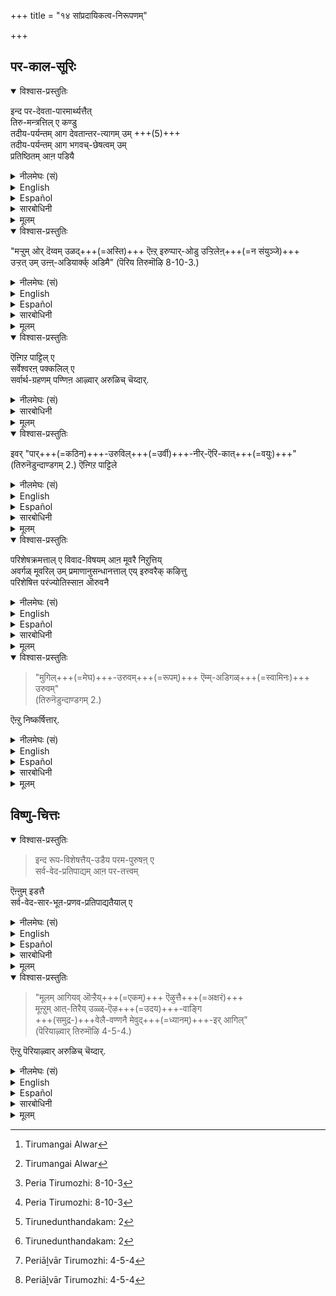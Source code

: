 +++
title = "१४ सांप्रदायिकत्व-निरूपणम्"

+++
## पर-काल-सूरिः
<details open><summary>विश्वास-प्रस्तुतिः</summary>

इन्द पर-देवता-पारमार्थ्यत्तैत्  
तिरु-मन्त्रत्तिल् ए कण्डु  
तदीय-पर्यन्तम् आग देवतान्तर-त्यागम् उम् +++(5)+++  
तदीय-पर्यन्तम् आग भगवच्-छेषत्वम् उम्  
प्रतिष्ठितम् आऩ पडियै
</details>

<details><summary>नीलमेघः (सं)</summary>

इदं परदेवतापारमार्थ्यं  
श्रीमन्त्रे साक्षात्कृत्य  
तदीय-पर्यन्ततया देवतान्तर-त्यागस्य  
तदीय-पर्यन्ततया भगवच्-छेषत्वस्य च प्रतिष्ठितत्व-प्रकारम्, 
</details>

<details><summary>English</summary>

(The Alwar[^f243] who learnt all spiritual truths directly from the Lord of all)  
discerned the truth about the Supreme Deity in Tirumantra,  
gave up all devotion to other deities  
+++(which extends to their devotees)+++  
and became well established in exclusive devotion to Bhagavān,  
which extends to His devotees  
and also in rendering exclusive service to the Lord and His devotees.  
</details>

<details><summary>Español</summary>

(The Alwar[^f243] who learnt all spiritual truths directly from the Lord of all)  
discerned the truth about the Supreme Deity in Tirumantra,  
gave up all devotion to other deities  
+++(which extends to their devotees)+++  
and became well established in exclusive devotion to Bhagavān,  
which extends to His devotees  
and also in rendering exclusive service to the Lord and His devotees.  
</details>

<details><summary>सारबोधिनी</summary>

इप्पडि देवतापारमार्थ्यनिश्चयमिल्लादवनुक्कु अनन्यशरणत्वम् सिद्धियादॆऩ्ऱु सॊल्लि इन्द देवतापारमार्थ्यत्तैत् तिरुमन्त्रत्तिले यऱिन्दवनुक्कु सिद्धिक्कुम् प्रयोजनङ् गळैत् तिरुमङ्गैयाऴ्वार् तऩ् पासुरत्ताले अरुळिच्चॆय्दारॆऩ्गिऱार् इन्द परदेवतापारमार्थ्यत्तै इत्यादिना । तिरुमन्त्रत्तिले कण्डु इति । तिरुमन्त्रत्तिल् कण्डे "मऱ्ऱुमो" रॆऩ्गिऱ पासुरत्तैयरुळिसॆय्दारॆन्बदु अन्दप्पासुरत् तिऩ् उत्तरार्धत्तिल् "निऩ् तिरुवॆट्टॆऴुत्तुम् कऱ्ऱु नाऩ्" ऎन्बदाले सुव्यक्त मागिऱदु.  
तदीयपर्यन्तमाग देवतान्तरत्यागम् प्रतिष्ठितम् आगैयावदु  
सैवर्गळ् सॊल्लुम् रुद्रोत्कर्षवादत्तालुम्,  
पाशुपतादिगळिल् सिद्धिप्पदागच् चॊऩ्ऩ क्षुद्रफलङ्गळिले आसैयालुम्  
कलङ्गामल् यावदायुषम् निलै निऱ्‌कै.+++(5)+++  
तदीयपर्यन्तमाग भगवच्छेषत्वम् प्रतिष्ठितमागैयावदु स्वतन्त्रात्मज्ञानत्तालुम्, अन्यशेषत्वज्ञानत्तालुम् कलक्कमऱ्ऱु "उऩ्ऩडि यार्क्काट्पडुत्ताय्" ऎऩ्ऱु प्रार्थिक्कुम्बडियाय् निऱ्‌कै. 
</details>

<details><summary>मूलम्</summary>

इन्द परदेवतापारमार्थ्यत्तैत् तिरुमन्त्रत्तिले कण्डु तदीयपर्यन्तमाग देवतान्तरत्यागमुम् तदीयपर्यन्तमाग भगवच्छेषत्वमुम् प्रतिष्ठितमाऩ पडियै
</details>

<details open><summary>विश्वास-प्रस्तुतिः</summary>

"मऱ्ऱुम् ओर् दॆय्वम् उळद्+++(=अस्ति)+++ ऎऩ्ऱ् इरुप्पार्-ओडु उऱ्ऱिलेऩ्+++(=न संयुञ्जे)+++  
उऱ्ऱत् उम् उऩ्ऩ्-अडियार्क्क् अडिमै" (पॆरिय तिरुमॊऴि 8-10-3.)  
</details>

<details><summary>नीलमेघः (सं)</summary>

> “78 अन्यत् किमपि दैवम् अस्तीत्य् आतिष्ठमानैः सह न संसृज्येय,  
> अङ्गीकृतं च त्वद्-दास-दास्यम्” 
</details>

<details><summary>English</summary>

He gives expression to this in the following verse. 

> "I cannot [^f244] live in agreement with those who hold  
> that there is any other deity (than the Lord);  
> I have also obtained the privilege of rendering service to Thy devotees." 
</details>

<details><summary>Español</summary>

He gives expression to this in the following verse. 

> "I cannot [^f244] live in agreement with those who hold  
> that there is any other deity (than the Lord);  
> I have also obtained the privilege of rendering service to Thy devotees." 
</details>

<details><summary>सारबोधिनी</summary>

मऱ्ऱुमोर् तॆय्व मुळदॆऩ्ऱिरुप्पारोडुऱ्ऱिलेनुऱ्ऱदुमुऩ्ऩडियार्क्कडिमैयॆऩ्गिऱ पाट्टिले इति । इदै पूर्वार्धमागवुडैय पाट्टिले यॆऩ्ऱबडि.  
"मऱ्ऱॆल्लाम् पेसिलुम् निऩ् तिरुवॆट्टॆऴुत्तुम् कऱ्ऱुनाऩ् कण्णबुरत्तुऱैयम्माने" ऎन्बदु इदिऩ् उत्तरार्धम्.  
कण्णबुरत्तुऱैयम्माने - तिरुक्कण्णबुरत्तिल् नित्यवासम् पण्णुगिऱ स्वामिये! नाऩ् - उनक्कु दासभूतऩाऩ नाऩ्. निन्दिरु वॆट्टॆऴुत्तुम् - उनक्कु प्रतिपादकमाऩ अष्टाक्षरत्तै, कऱ्ऱु - अभ्यसित्तु, मऱ्ऱॆ ल्लाम् - मऱ्ऱुमुळ्ळ अर्थपञ्चकादिगळैयॆल्लाम्, पेसिलुम् - सॊल्लिऱ्ऱेयागिलुम्, मऱ्ऱुम् - उऩ्ऩैविड वेऱाऩ, ओर् तैवम् - ऒरु तैवमावदु, उळदु - उण्डु, ऎऩ्ऱिरुप्पारोडु - ऎऩ्ऱु ऎण्णिक्कॊण्डिरुप्पारोडु, देवतान्तरभक्तरोडु ऎऩ्ऩबडि. उऱ्ऱिलेऩ् - संबन्धमुडैयेनल्लेऩ्. इदनाल् देवतान्तरसंबन्धमिल्लामै कैमुतिकन्यायसिद्धमिऱे. उऱ्ऱदुम् - नाऩ् प्रधानार्थमाग निश्चयित्तदुम्, उऩ् - उऩ्ऩुडैय, अडियार्क्कु - शेषभूतर्गळाऩ भागवतर्गळुक्के, अडिमै - शेषभूतनायिरुप्पदे. तिरुवष्टाक्षरत्तिल् अनेकार्थङ्गळ् सॊल्लप्पट्टि रुन्दालुमवैगळिल् देवतान्तरभक्तर्गळुडैय संबन्धपरित्यागरूपमाऩ सारतमार्थत्तै यनुष्ठानपर्यन्तमाक्किनेऩ्. भागवतशेषत्वरूपसारतममाऩ वर्थत्तै अभिनिवेशित्तुप्पोन्देऩ् ऎन्बदु इप्पासुरदात्पर्यम्.
</details>

<details><summary>मूलम्</summary>

"मऱ्ऱुमोर् तॆय्वमुळदॆऩ्ऱिरुप्पारोडु उऱ्ऱिलेऩ् उऱ्ऱदुमुऩ्ऩडियार्क्कडिमै" (पॆरिय तिरुमॊऴि 8-10-3.)  
</details>

<details open><summary>विश्वास-प्रस्तुतिः</summary>

ऎऩ्गिऱ पाट्टिल् ए  
सर्वेश्वरऩ् पक्कलिल् ए  
सर्वार्थ-ग्रहणम् पण्णिऩ आऴ्वार् अरुळिच् चॆय्दार्.  
</details>

<details><summary>नीलमेघः (सं)</summary>

इति गाथायां सर्वेश्वरसन्निधौ सर्वार्थग्राही दिव्यसूरिरनुजग्राह । 
</details>

<details><summary>सारबोधिनी</summary>

सर्वेश्वरनित्यादि । सर्वार्थग्रहणम् पण्णिऩ - सकल-रहस्यार्थङ्गळैयुम् साक्षात्ताग ग्रहित्त, इदनाल् इव्वाऴ्वारुक्कु आप्ततमत्वम् द्योतितम् आगिऱदु.  
सर्वार्थग्रहणमॆन्बदाल् लौकिकाभरणादिग्रहणम् ध्वनिक्किऱदु.  
</details>

<details><summary>मूलम्</summary>

ऎऩ्गिऱ पाट्टिले सर्वेश्वरऩ् पक्कलिले सर्वार्थग्रहणम् पण्णिऩ आऴ्वाररुळिच्चॆय्दार्.  
</details>

<details open><summary>विश्वास-प्रस्तुतिः</summary>

इवर् "पार्+++(=कठिन)+++-उरुविल्+++(=उर्वी)+++-नीर्-ऎरि-कात्+++(=वयुः)+++" (तिरुनॆडुन्दाण्डगम् 2.) ऎऩ्गिऱ पाट्टिले
</details>

<details><summary>नीलमेघः (सं)</summary>

अयं "78 पारुरुविल् नीरॆरिगाल्" (कठिनोर्वी जलमग्निर्वायुः) इति गाथायां
</details>

<details><summary>English</summary>

In the verse beginning with "The earth, water, fire, air, ether--having created these," 
</details>

<details><summary>Español</summary>

In the verse beginning with "The earth, water, fire, air, ether--having created these," 
</details>

<details><summary>सारबोधिनी</summary>

इप्पडि परमैकान्तियागप्पोन्द इव्वाऴ्वार् "तिरुनॆडुन्दाण्डग" मॆऩ्गिऱ प्रबन्धत्तिल् परतत्वत्तै निर्णयित्तारॆऩ्गिऱार् इवर् पारुरुविल् नीरॆरिगालित्यादिना ।  
 "पारुरुविल् नीरॆरिगाल् विसुम्बुमागिप् पल् वेऱुसमयमुमाय्प् परन्दुनिऩ्ऱ  
 एरुरुविल् मूवरुमे यॆऩ निऩ्ऱ विमैयवर् तऩ् दिरुवुरु वेऱॆण्णुम्बोदु  
 ओरुरुवम् पॊऩ्ऩुरुवमॊऩ्ऱु सॆन्दी ऒऩ्ऱुमागडलुरुवमॊत्तु निऩ्ऱ  
 मूवुरुवुम् कण्डबोदॊऩ्ऱांसोदि मुगिलुरुवमॆम्मडिगळुरुवन्दाने"  
ऎन्बदु पाट्टु. उरुविल् - अण्डकारणङ्गळाऩ पदार्थङ्गळिल्, पार् - पूमि, नीर् - जलम्, ऎरि - तेजस्सु, काल् - कात्तु, विसुम्बुम् - आगाशमुम्, आगि - ताऩ् उपादा-नभूतनाय् पञ्चभूतङ्गळैयुम् सृष्टित्तु, इत्ताल् समष्टिसृष्टि सॊल्लप्पट्टदु. पल् - समष्टिपोले संख्यातमऩ्ऱिक्के असंख्यातमाऩ, वेऱु - वेऱुबाट्टैयुडैय, अदावदु प्रत्येकम् भिन्नमाऩ, समयमुमाय् - समयम् - व्यवस्थै देवतैकळाराध्यराय् मनुष्यराराधकराय्, देवतैकळुक्कु अमृतम् भोज्यमाय्, मनुष्यनुक्कु अऩ्ऩम् भोज्यमाय्, एता-दृशव्यवस्थाविशिष्टमायिरुक्किऱ व्यष्टिसृष्टियैप् पण्णिनवनाय् ऎऩ्ऱबडि. परन्दु निऩ्ऱ - आत्मतया व्यापित्तु निऩ्ऱ, इदऱ्‌कु आंसोदि ऎन्बदोडन्वयम्. एरु रुविल् - एऱ्ऱदाऩ उरुविल्, अऴगियदाऩ उरुवत्तिलॆऩ्ऱबडि. भगवच्छरीरत्वेनोद्देश्यमाऩ जगतीति यावत् । मुमुक्षुक्कळुक्कु त्याज्यमाऩ जगत्ते ‘‘जगत्सर्वं शरीरं ते’’ ऎऩ्गिऱबडिये भगवच्छरीरत्वाकारत्ताले उद्देश्यमायिरुक्कुमिऱे. मूवरुमेयॆऩ निऩ्ऱ - मूऩ्ऱुबेर्गळे प्रधानर्गळॆऩ्ऱुम्बडि निऩ्ऱ, आराध्यराऩ देवतैकळिल् इन्द्रादिदेवतैकळैक्कऴित्तु परिशेषक्रमत्ताले सृष्टिस्थितिसंहारकर्तृत्वत्ताले मूवरे प्रधानरॆऩ्ऱु वादिगळ् सॊल्लुम्बडि निऩ्ऱवर्गळाऩ ऎऩ्ऱबडि. इमैयवर्दम् - अनिमिषत्वेन तुल्यर्गळाऩ ब्रह्मविष्णुरुद्रर्गळुडैय. तिरुवुरु - श्लाघ्यङ्गळाऩ स्वभावङ्गळै, इङ्गु तमक्कु उद्देश्यमिल्लाद ब्रह्मरुद्रस्वभावङ्गळैयुम् सेर्त्तु तिरुवुरु ऎऩ्ऱु श्लाघित्तुच् चॊऩ्ऩदु, अवर्गळैप्पोले अवर्गळुडैय शरीरमुम् ईश्वरशरीरमागैयाले. वेऱु - तनित्तनिये, ऎण्णुम्बोदु - अनुसन्धिक्कुम् पोदु, शरीरात्मभावम् सॊल्लुगिऱ प्रमाणङ्गळैप् पारादे इवर्गळैत् तनित् तनिये स्वतन्त्रमाग अनुसन्धिक्कुम्बोदॆऩ्ऱबडि. ओरुरुवम् - ऒरु स्वभावम्, पॊऩ्ऩुरुवम् - पॊऩ्ऩिऩ् स्वभावम्, सुवर्णत्तिऩ् स्वभावम् सर्वाभरणङ्गळैयुम् पण्ण योग्यमायिरुक्कुमाप्पोले ब्रह्माविनुडैय स्वभावम् सर्वसृष्टियोग्यमायिरुक्कु मॆऩ्ऱबडि. ऒऩ्ऱु सॆन्दी - सिवनुडैय स्वभावम् सिवन्दवग्निपोले सर्वसंहारयोग्यमायिरुक्कुम्. ऒऩ्ऱु - विष्णुविनुडैय स्वभावम्, मागडलुरुवम् - पॆरिय समुद्रस्वभावमायिरुक्कुम्. समुद्रस्वभावम्बोले विष्णुविनुडैय स्वभावम् कण्डार्क्कु श्रमहरमायुम्, सर्वपदार्थङ्गळैयुम् तऩ्ऩुळ्ळे इट्टुवैत्तु रक्षिप्पदायुमिरुक्कुम्. ऒत्तु निऩ्ऱ - सेर्न्दु निऩ्ऱ, अवरवर् व्यपारङ्गळोडु सेर्न्दु निऩ्ऱ ऎऩ्ऱबडि. मूवुरुवुम् - मूऩ्ऱु स्वभावङ्गळैयुम्, कण्डबोदु - शरीरात्मभावादिपरङ्गळाऩ प्रमाणङ्गळैक् कूट्टिक्कॊण्डु प्रमाणङ्गळॆल्लात्तालुम् अनुसन्धिक्कुम्बोदु ऎऩ्ऱबडि. आंसोदि ऒऩ्ऱु - समीचीनमाऩ ज्योतिस् ऒऩ्ऱे. सर्वजनकमायुम्, सर्वात्मभूतमायुम्, सर्वशेषियुमाऩ ज्योतिस् ऒऩ्ऱे मऱ्ऱिरण्डुमऩ्ऱॆऩ्ऱबडि. मुगिलुरुवम् ताने - श्रमहरमाऩ मेघश्यामळमाऩ उरुवमे, ऎम्मडिगळ् - ऎन्स्वामियिनुडैय, उरुवम् - दिव्यरूपमॆन्बदु पासुरार्थम्. 
</details>

<details><summary>मूलम्</summary>

इवर् "पारुरुविल् नीरॆरिगाल्" (तिरुनॆडुन्दाण्डगम् 2.) ऎऩ्गिऱ पाट्टिले
</details>

<details open><summary>विश्वास-प्रस्तुतिः</summary>

परिशेषक्रमत्ताल् ए विवाद-विषयम् आऩ मूवरै निऱुत्तिय्  
अवर्गळ् मूवरिल् उम् प्रमाणानुसन्धानत्ताल् एय् इरुवरैक् कऴित्तु  
परिशेषित्त परंज्योतिस्साऩ ऒरुवनै
</details>

<details><summary>नीलमेघः (सं)</summary>

परिशेषक्रमेण विवादविषयान् त्रीन् स्थापयित्वा  
तेषु त्रिषु प्रमाणानुसन्धानेन द्वौ निरस्य  
परिशेषितं परज्योतीरूपमेकं 
</details>

<details><summary>English</summary>

the Alwar places (before himself) the three gods concerned in this controversy and,  
after a consideration of pramāṇas,  
ignores two of them  
and decides on the remaining deity who is Supreme Light[^f245] 
</details>

<details><summary>Español</summary>

the Alwar places (before himself) the three gods concerned in this controversy and,  
after a consideration of pramāṇas,  
ignores two of them  
and decides on the remaining deity who is Supreme Light[^f245] 
</details>

<details><summary>सारबोधिनी</summary>

इदिऩ् तात्पर्यत्तैयरुळिच् चॆय्गिऱार् परिशेषक्रमत्ताले विवादविषयमाऩ मूवरै निऱुत्ति इति । ‘‘त्रीणि शता त्रीषहस्राण्यग्निं त्रिꣳशच्च देवा नव चासपर्यऩ्’’ (अस्यायमर्थः । अग्निं परि – अग्नेःपरितः, त्रिꣳशच्च नव च त्रीणि शता त्रीसहस्राणि देवाः आसन् - आराध्यत्वेनावर्तन्त ।) ऎऩ्ऱु सॊल्लप्पट्ट (3339) मूवायिरत्तु मुऩ्ऩूऱ्ऱिमुप्पत्तॊन्बदु देवतैकळैयुम् आश्रयणीयर्गळागच् चॊल्लि, अदिल् जगत्कारणवस्तुवे प्रधानमाग आश्रयणीयमाग 'कारणन्तु ध्येयः' ऎऩ्ऱु वेदान्तम् सॊल्लुगैयाल् सृष्टिस्थितिसंहारकारणमाऩ विवादविषयराऩ मूवराऩ ब्रह्मविष्णुरुद्रर्गळैये परिशिष्टर्गळागत् तिरुत्तियॆऩ्ऱबडि. इदु "ओरुरुविल् मूवरुमे यॆऩ निऩ्ऱ" ऎन्बदिऩ् तात्पर्यार्थम्. अवर्गळ् मूवरिलुम् - अन्द मूऩ्ऱुबेर्गळुडैय मध्यत्तिलुम्, प्रमाणानुसन्धानत्ताले - ‘‘नारायणाद्ब्रह्माजायते’’ ‘‘नारायणाद्रुदो जायते’’ ‘‘स ब्रह्मा स शिवः’’ इत्यादियाऩ नारायणनुक्के ब्रह्मरुद्रादि कारणत्वम् सॊल्लुगिऱ प्रमाणत्तिनुडैयवुम्, शरीरात्मभावत्ताले नारायणनोडु सामानाधिकरण्यम् सॊल्लुगिऱ प्रमाणत्तिनुडैयवुमनुसन्धानत्ताले, इदु "मूवुरुवुम् कण्डबोदॊऩ्ऱाम् सोदि" ऎऩ्गिऱ विडत्तिल् "कण्डबोदु" ऎऩ्गिऱवंसत्तिऩ् तात्पर्यार्थम्.  
इरुवरैक्कऴित्तु इति । "ऒऩ्ऱांसोदि" ऎन्बदाल् मऱ्ऱिरुवरैक्कऴित्तारॆन्बदु स्वतस्सिद्धमिऱे.  
परिशेषित्त परंज्योतिस्सानवॊरुवनै इति । कार्यमागैयाले कारणमऩ्ऱिक्के इरुवर् कऴिन्दाल् परिशिष्टऩाऩ ‘‘नारायणपरो ज्योतिः’’ ऎऩ्ऱु सॊल्लप्पट्ट परंज्योतिस्सानवॊरुवनै यॆऩ्ऱबडि.  

</details>

<details><summary>मूलम्</summary>

परिशेषक्रमत्ताले विवादविषयमाऩ मूवरै निऱुत्तियवर्गळ् मूवरिलुम् प्रमाणानुसन्धानत्तालेय् इरुवरैक् कऴित्तु  
परिशेषित्त परंज्योतिस्साऩ ऒरुवनै
</details>

<details open><summary>विश्वास-प्रस्तुतिः</summary>

> "मुगिल्+++(=मेघ)+++-उरुवम्+++(=रूपम्)+++ ऎम्म्-अडिगळ्+++(=स्वामिनः)+++ उरुवम्"  
> (तिरुनॆडुन्दाण्डगम् 2.) 

ऎऩ्ऱु निष्कर्षित्तार्.
</details>

<details><summary>नीलमेघः (सं)</summary>

“मेघसदृशरूपमस्मत्वामिनो रूपम्" इति निश्चकर्ष । 
</details>

<details><summary>English</summary>

"as His god having a complexion resembling that of a cloud." 
</details>

<details><summary>Español</summary>

"as His god having a complexion resembling that of a cloud." 
</details>

<details><summary>सारबोधिनी</summary>

मुगिलुरुवमॆम्मडिगळुरुवमॆऩ्ऱु निष्कर्षित्तार् इति । मुगिलुरुवम् - मेघश्यामळमाऩ रूपम्दाने, ऎम्मडिगळुरुवम् - नम् स्वामियिनुडैय उरुवम्. इप्पडि प्रमाणपरामर्शम्बण्णि परिशेषन्यायत्तै सञ्चरिप्पित्तु सर्वस्वामियाग आऴ्वार् निष्कर्षित्त परंज्योतिस्सोडे ब्रह्मरुद्रादिगळुक्कु साम्यैक्यङ्गळ् सर्वात्मना घटियातॆऩ्ऱु तिरुवुळ्ळम्.
</details>

<details><summary>मूलम्</summary>

"मुगिलुरुवमॆम्मडिगळुरुवम्" (तिरुनॆडुन्दाण्डगम् 2.) ऎऩ्ऱु निष्कर्षित्तार्.
</details>

## विष्णु-चित्तः

<details open><summary>विश्वास-प्रस्तुतिः</summary>

> इन्द रूप-विशेषत्तैय्-उडैय परम-पुरुषऩ् ए  
सर्व-वेद-प्रतिपाद्यम् आऩ पर-तत्त्वम्  

ऎऩ्ऩुम् इडत्तै  
सर्व-वेद-सार-भूत-प्रणव-प्रतिपाद्यतैयाल् ए 
</details>

<details><summary>नीलमेघः (सं)</summary>

एतद्-रूप-विशिष्टः परमपुरुष एव  
सर्व-वेद-प्रतिपाद्यं पर-तत्त्वम् 

इत्य् एतम् अर्थं  
सर्व-वेद-सार-भूतप्रणव-प्रतिपाद्यतया 

</details>

<details><summary>English</summary>

Periāḻvār also declares in the following verse  
that the deity who is of this form and complexion is the Supreme Reality (Tattva)  
described in all the Vedas ;  

</details>

<details><summary>Español</summary>

Periāḻvār also declares in the following verse  
that the deity who is of this form and complexion is the Supreme Reality (Tattva)  
described in all the Vedas ;  

</details>

<details><summary>सारबोधिनी</summary>

इन्द नीलमेघश्यामळरूपैयाऩ देवतैये सर्ववेदसारप्रणवप्रतिपाद्यतया सर्ववेदप्रतिपाद्यैयॆऩ्ऱुम् अदुवे आश्रयणीयै ऎऩ्ऱुम् पॆरियाऴ्वार् अरुळिच्चॆय्दारॆऩ्गिऱार् इन्द रूपविशेषत्तैयुडैय परमपुरुषने इत्यादियाल्.  
रूपविशेषम् - श्यामळरूपम्, परतत्त्वमॆऩ्ऩुमिडत्तै - परतत्त्वमॆऩ्गिऱ विषयत्तै, सर्ववेदसारभूतप्रणवप्रतिपाद्यतैयाले इति ।  
सकलवेदसारभूतप्रणवप्रतिपाद्यपरतत्वम् नीलरूपमॆऩ्ऱाल् अन्द नीलरूपभगवाने सर्ववेदप्रतिपाद्यपरतत्त्वमॆऩ्ऱु सिद्धिक्कुमिऱे.  
</details>

<details><summary>मूलम्</summary>

इन्द रूपविशेषत्तैयुडैय परमपुरुषने सर्ववेदप्रतिपाद्यमाऩ परतत्वमॆऩ्ऩुमिडत्तै सर्ववेदसारभूतप्रणवप्रतिपाद्यतैयाले 
</details>

<details open><summary>विश्वास-प्रस्तुतिः</summary>

> "मूलम् आगियव् ऒऱ्ऱैय्+++(=एकम्)+++ ऎऴुत्तै+++(=अक्षरं)+++  
> मूऩ्ऱुम् आत्-तिरैय् उळ्ळ्-ऎऴ+++(=उदय)+++-वाङ्गि  
> +++(समुद्र-)+++वेलै-वण्णनै मेवुद्+++(=ध्यानम्)+++-इर् आगिल्"  
> (पॆरियाऴ्वार् तिरुमॊऴि 4-5-4.) 

ऎऩ्ऱु पॆरियाऴ्वार् अरुळिच् चॆय्दार्.
</details>

<details><summary>नीलमेघः (सं)</summary>

> मूलभूतम् एकाक्षरं त्रि-मात्रोन्मेषगर्भम् उच्चार्य  
> समुद्रवर्णं भावयत चेत्

इति महादिव्यसूरिः ( श्रीविष्णुचित्तसूरिः ) अनुजग्राह ॥ 
</details>

<details><summary>English</summary>

"If you [^f246] meditate on the god who is of the colour of the ocean  
by uttering the origin of all Veda, namely, the syllable aum with three mātras (metrical units) etc. etc."
</details>

<details><summary>Español</summary>

"If you [^f246] meditate on the god who is of the colour of the ocean  
by uttering the origin of all Veda, namely, the syllable aum with three mātras (metrical units) etc. etc."
</details>

<details><summary>सारबोधिनी</summary>

मूलमागियवित्यादि । मूलमागिय - सकलवेदमूलमागिय, ऒऱ्ऱैयॆऴुत्तै - 'गिरामस्म्येकमक्षर'मॆऩ्ऱु सॊल्लप्पट्ट प्रणवत्तै, मूऩ्ऱु मात्तिरैयुळ्ळॆऴ - ‘‘यः पुनरेतं त्रिमात्रेणोमित्येतेनैवाक्षरेण परं पुरुषमभिध्यायीत’’ ऎऩ्ऱु श्रुतियिल् सॊऩ्ऩबडि त्रिमात्रमाग हृदयत्तुक्कुळ्ळे विळङ्गुम्बडियाग, उपांशुवाग यॆऩ्ऱबडि. वाङ्गि - उच्चरित्तुक्कॊण्डु, वेलैवण्णनै - अन्द प्रणवप्रतिपाद्यऩाऩ समुद्रश्यामळऩाऩ भगवानै, मेवुदिरागिल् - आदरवोडु ध्यानम् पण्णुवीर्गळागिल्, इङ्गु सर्ववेदसारमाऩ त्रिमात्रप्रणवत्ताले ध्येयनुम्, प्रतिपाद्यनुम् समुद्रम् पोऩ्ऱवऩ् ऎऩ्ऱदाल् अप्पडि प्रणवप्रतिपाद्यनाय् समुद्रम्बोऩ्ऱवने सर्ववेदप्रतिपाद्यनॆऩ्ऱु स्वरसतः प्रतीतमागुमिऱे.
</details>

<details><summary>मूलम्</summary>

"मूलमागिय वॊऱ्ऱैयॆऴुत्तै मूऩ्ऱुमात्तिरै युळ्ळॆऴवाङ्गि वेलैवण्णनै मेवुदिरागिल्" (पॆरियाऴ्वार् तिरुमॊऴि 4-5-4.) ऎऩ्ऱु पॆरियाऴ्वाररुळिच् चॆय्दार्.
</details>

[^f239]: Tiruvoymozhi: 3-2-1

[^f240]: Tiruvoymozni 5-8-8

[^f241]: Tiruvoymozhi: 10-10-3

[^f242]: Perumal Tirumozhi: 5-1

[^f243]: Tirumangai Alwar

[^f244]: Peria Tirumozhi: 8-10-3

[^f245]: Tirunedunthandakam: 2

[^f246]: Periāḻvār Tirumozhi: 4-5-4
